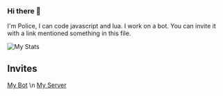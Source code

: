 ### Hi there 👋

I'm Police, I can code javascript and lua. I work on a bot. You can invite it with a link mentioned something in this file.

![My Stats](https://github-readme-stats.vercel.app/api?username=PolicePocholo&count_private=true&show_icons=true&theme=vue-dark)

## Invites
[My Bot](https://discord.com/oauth2/authorize?client_id=484627899807432707&scope=bot&permissions=2146958847) \n
[My Server](https://discord.gg/KEdAjBc)
